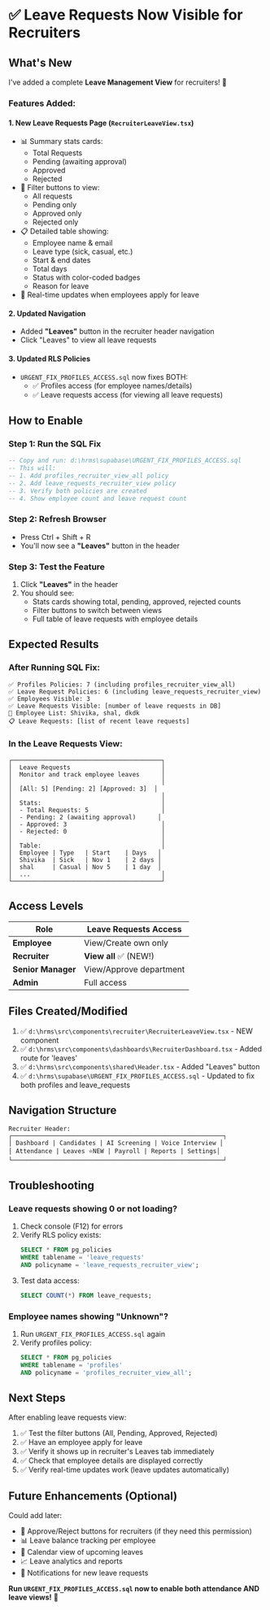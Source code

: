# ✅ Leave Requests Now Visible for Recruiters

## What's New

I've added a complete **Leave Management View** for recruiters! 🎉

### Features Added:

#### 1. **New Leave Requests Page** (`RecruiterLeaveView.tsx`)
- 📊 Summary stats cards:
  - Total Requests
  - Pending (awaiting approval)
  - Approved
  - Rejected
- 🎯 Filter buttons to view:
  - All requests
  - Pending only
  - Approved only
  - Rejected only
- 📋 Detailed table showing:
  - Employee name & email
  - Leave type (sick, casual, etc.)
  - Start & end dates
  - Total days
  - Status with color-coded badges
  - Reason for leave
- 🔄 Real-time updates when employees apply for leave

#### 2. **Updated Navigation**
- Added **"Leaves"** button in the recruiter header navigation
- Click "Leaves" to view all leave requests

#### 3. **Updated RLS Policies**
- `URGENT_FIX_PROFILES_ACCESS.sql` now fixes BOTH:
  - ✅ Profiles access (for employee names/details)
  - ✅ Leave requests access (for viewing all leave requests)

## How to Enable

### Step 1: Run the SQL Fix
```sql
-- Copy and run: d:\hrms\supabase\URGENT_FIX_PROFILES_ACCESS.sql
-- This will:
-- 1. Add profiles_recruiter_view_all policy
-- 2. Add leave_requests_recruiter_view policy
-- 3. Verify both policies are created
-- 4. Show employee count and leave request count
```

### Step 2: Refresh Browser
- Press Ctrl + Shift + R
- You'll now see a **"Leaves"** button in the header

### Step 3: Test the Feature
1. Click **"Leaves"** in the header
2. You should see:
   - Stats cards showing total, pending, approved, rejected counts
   - Filter buttons to switch between views
   - Full table of leave requests with employee details

## Expected Results

### After Running SQL Fix:
```
✅ Profiles Policies: 7 (including profiles_recruiter_view_all)
✅ Leave Request Policies: 6 (including leave_requests_recruiter_view)
✅ Employees Visible: 3
✅ Leave Requests Visible: [number of leave requests in DB]
👥 Employee List: Shivika, shal, dkdk
📋 Leave Requests: [list of recent leave requests]
```

### In the Leave Requests View:
```
┌─────────────────────────────────────────┐
│  Leave Requests                         │
│  Monitor and track employee leaves      │
│                                         │
│  [All: 5] [Pending: 2] [Approved: 3]  │
│                                         │
│  Stats:                                 │
│  - Total Requests: 5                    │
│  - Pending: 2 (awaiting approval)      │
│  - Approved: 3                          │
│  - Rejected: 0                          │
│                                         │
│  Table:                                 │
│  Employee | Type   | Start    | Days   │
│  Shivika  | Sick   | Nov 1    | 2 days │
│  shal     | Casual | Nov 5    | 1 day  │
│  ...                                    │
└─────────────────────────────────────────┘
```

## Access Levels

| Role | Leave Requests Access |
|------|----------------------|
| **Employee** | View/Create own only |
| **Recruiter** | **View all** ✅ (NEW!) |
| **Senior Manager** | View/Approve department |
| **Admin** | Full access |

## Files Created/Modified

1. ✅ `d:\hrms\src\components\recruiter\RecruiterLeaveView.tsx` - NEW component
2. ✅ `d:\hrms\src\components\dashboards\RecruiterDashboard.tsx` - Added route for 'leaves'
3. ✅ `d:\hrms\src\components\shared\Header.tsx` - Added "Leaves" button
4. ✅ `d:\hrms\supabase\URGENT_FIX_PROFILES_ACCESS.sql` - Updated to fix both profiles and leave_requests

## Navigation Structure

```
Recruiter Header:
┌──────────────────────────────────────────────────────────┐
│ Dashboard | Candidates | AI Screening | Voice Interview │
│ Attendance | Leaves ⭐NEW | Payroll | Reports | Settings│
└──────────────────────────────────────────────────────────┘
```

## Troubleshooting

### Leave requests showing 0 or not loading?
1. Check console (F12) for errors
2. Verify RLS policy exists:
   ```sql
   SELECT * FROM pg_policies 
   WHERE tablename = 'leave_requests' 
   AND policyname = 'leave_requests_recruiter_view';
   ```
3. Test data access:
   ```sql
   SELECT COUNT(*) FROM leave_requests;
   ```

### Employee names showing "Unknown"?
1. Run `URGENT_FIX_PROFILES_ACCESS.sql` again
2. Verify profiles policy:
   ```sql
   SELECT * FROM pg_policies 
   WHERE tablename = 'profiles' 
   AND policyname = 'profiles_recruiter_view_all';
   ```

## Next Steps

After enabling leave requests view:
1. ✅ Test the filter buttons (All, Pending, Approved, Rejected)
2. ✅ Have an employee apply for leave
3. ✅ Verify it shows up in recruiter's Leaves tab immediately
4. ✅ Check that employee details are displayed correctly
5. ✅ Verify real-time updates work (leave updates automatically)

## Future Enhancements (Optional)

Could add later:
- 📝 Approve/Reject buttons for recruiters (if they need this permission)
- 📊 Leave balance tracking per employee
- 📅 Calendar view of upcoming leaves
- 📈 Leave analytics and reports
- 🔔 Notifications for new leave requests

**Run `URGENT_FIX_PROFILES_ACCESS.sql` now to enable both attendance AND leave views!** 🚀

